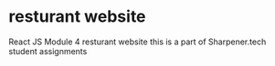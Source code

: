 # resturant website

React JS
Module 4
resturant website
this is a part of Sharpener.tech student assignments
